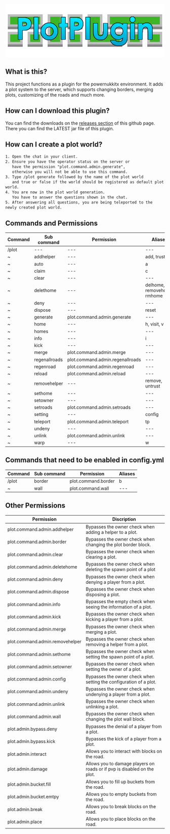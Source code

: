![banner](./.github/images/banner.png)

What is this?
------------------------------

This project functions as a plugin for the powernukkitx environment.
It adds a plot system to the server, which supports changing borders, merging plots, customizing of the roads and much
more.

How can I download this plugin?
------------------------------

You can find the downloads on the [releases section](https://github.com/KCodeYT/PlotPlugin/releases) of this
github
page.
There you can find the LATEST jar file of this plugin.

How can I create a plot world?
------------------------------

    1. Open the chat in your client.
    2. Ensure you have the operator status on the server or 
       have the permission "plot.command.admin.generate", 
       otherwise you will not be able to use this command.
    3. Type /plot generate followed by the name of the plot world 
       and true or false if the world should be registered as default plot world.
    4. You are now in the plot world generation. 
       You have to answer the questions shown in the chat.
    5. After answering all questions, you are being teleported to the newly created plot world.

Commands and Permissions
------------------------------

| Command   | Sub command     | Permission                         | Aliases                       |
|-----------|-----------------|------------------------------------|-------------------------------|
| /plot     | ---             | ---                                | ---                           |
| ~         | addhelper       | ---                                | add, trust                    |
| ~         | auto            | ---                                | a                             |
| ~         | claim           | ---                                | c                             |
| ~         | clear           | ---                                | ---                           |
| ~         | delethome       | ---                                | delhome, removehome, rmhome   |
| ~         | deny            | ---                                | ---                           |
| ~         | dispose         | ---                                | reset                         |
| ~         | generate        | plot.command.admin.generate        | ---                           |
| ~         | home            | ---                                | h, visit, v                   |
| ~         | homes           | ---                                | ---                           |
| ~         | info            | ---                                | i                             |
| ~         | kick            | ---                                | ---                           |
| ~         | merge           | plot.command.admin.merge           | ---                           |
| ~         | regenallroads   | plot.command.admin.regenallroads   | ---                           |
| ~         | regenroad       | plot.command.admin.regenroad       | ---                           |
| ~         | reload          | plot.command.admin.reload          | ---                           |
| ~         | removehelper    | ---                                | remove, untrust               |
| ~         | sethome         | ---                                | ---                           |
| ~         | setowner        | ---                                | ---                           |
| ~         | setroads        | plot.command.admin.setroads        | ---                           |
| ~         | setting         | ---                                | config                        |
| ~         | teleport        | plot.command.admin.teleport        | tp                            |
| ~         | undeny          | ---                                | ---                           |
| ~         | unlink          | plot.command.admin.unlink          | ---                           |
| ~         | warp            | ---                                | w                             |

Commands that need to be enabled in config.yml
------------------------------

| Command | Sub command | Permission          | Aliases |
|---------|-------------|---------------------|---------|
| /plot   | border      | plot.command.border | b       |
| ~       | wall        | plot.command.wall   | ---     |

Other Permissions
------------------------------

| Permission                      | Discription                                                              |
|---------------------------------|--------------------------------------------------------------------------|
| plot.command.admin.addhelper    | Bypasses the owner check when adding a helper to a plot.                 |
| plot.command.admin.border       | Bypasses the owner check when changing the plot border block.            |
| plot.command.admin.clear        | Bypasses the owner check when clearing a plot.                           |
| plot.command.admin.deletehome   | Bypasses the owner check when deleting the spawn point of a plot         |
| plot.command.admin.deny         | Bypasses the owner check when denying a player from a plot.              |
| plot.command.admin.dispose      | Bypasses the owner check when disposing a plot.                          |
| plot.command.admin.info         | Bypasses the empty check when seeing the information of a plot.          |
| plot.command.admin.kick         | Bypasses the owner check when kicking a player from a plot.              |
| plot.command.admin.merge        | Bypasses the owner check when merging a plot.                            |
| plot.command.admin.removehelper | Bypasses the owner check when removing a helper from a plot.             |
| plot.command.admin.sethome      | Bypasses the owner check when setting the spawn point of a plot.         |
| plot.command.admin.setowner     | Bypasses the owner check when setting the owner of a plot.               |
| plot.command.admin.config       | Bypasses the owner check when setting the configuration of a plot.       |
| plot.command.admin.undeny       | Bypasses the owner check when undenying a player from a plot.            |
| plot.command.admin.unlink       | Bypasses the owner check when unlinking a plot.                          |
| plot.command.admin.wall         | Bypasses the owner check when changing the plot wall block.              |
| plot.admin.bypass.deny          | Bypasses the denial of a player from a plot.                             |
| plot.admin.bypass.kick          | Bypasses the kick of a player from a plot.                               |
| plot.admin.interact             | Allows you to interact with blocks on the road.                          |
| plot.admin.damage               | Allows you to damage players on roads or if pvp is disabled on the plot. |
| plot.admin.bucket.fill          | Allows you to fill up buckets from the road.                             |
| plot.admin.bucket.emtpy         | Allows you to empty buckets from the road.                               |
| plot.admin.break                | Allows you to break blocks on the road.                                  |
| plot.admin.place                | Allows you to place blocks on the road.                                  |
